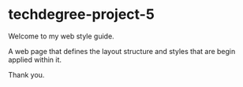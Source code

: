 # techdegree-project-5

Welcome to my web style guide.

A web page that defines the layout structure and styles that are begin applied within it.   

Thank you.
